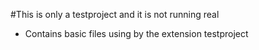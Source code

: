 #This is only a testproject and it is not running real

* Contains basic files using by the extension testproject
